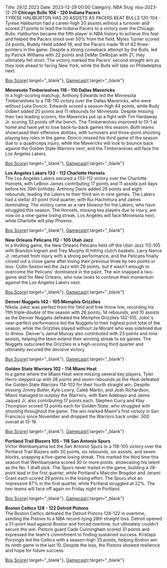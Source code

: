 Title: 29.12.2023
Date: 2023-12-29 00:00
Category: NBA 
Slug: nba-2023-12-29 
**Chicago Bulls 104 - 120 Indiana Pacers**  
TYRESE HALIBURTON HAS 20 ASSISTS AS PACERS BEAT BULLS 120-104 - Tyrese Haliburton had a career-high 20 assists without a turnover and scored 21 points to lead the Indiana Pacers to a victory over the Chicago Bulls. Haliburton became the fifth player in NBA history to achieve this feat and helped the Pacers shoot over 50% from the field. Myles Turner scored 24 points, Buddy Hield added 19, and the Pacers made 19 of 42 three-pointers in the game. Despite a strong comeback attempt by the Bulls, led by Patrick Williams with 22 points and DeMar DeRozan with 21, they ultimately fell short. The victory marked the Pacers' second straight win as they look ahead to facing New York, while the Bulls will take on Philadelphia next. 

[Box Score](https://www.nba.com/game/ind-vs-chi-0022300422/box-score){:target="_blank"}, [Gamecast](https://www.nba.com/game/ind-vs-chi-0022300422){:target="_blank"}<br>

**Minnesota Timberwolves 118 - 110 Dallas Mavericks**  
In a high-scoring matchup, Anthony Edwards led the Minnesota Timberwolves to a 118-110 victory over the Dallas Mavericks, who were without Luka Doncic. Edwards scored a season-high 44 points, while Rudy Gobert added 20 points and 11 rebounds for Minnesota. Despite missing their two leading scorers, the Mavericks put up a fight with Tim Hardaway Jr. scoring 32 points off the bench. The Timberwolves improved to 13-1 at home and have yet to lose back-to-back games this season. Both teams showcased their offensive abilities, with turnovers and three-point shooting playing key roles in the game. Doncic missed his third game of the season due to a quadriceps injury, while the Mavericks will look to bounce back against the Golden State Warriors next, and the Timberwolves will face the Los Angeles Lakers. 

[Box Score](https://www.nba.com/game/dal-vs-min-0022300423/box-score){:target="_blank"}, [Gamecast](https://www.nba.com/game/dal-vs-min-0022300423){:target="_blank"}<br>

**Los Angeles Lakers 133 - 112 Charlotte Hornets**  
The Los Angeles Lakers secured a 133-112 victory over the Charlotte Hornets, with LeBron James contributing 17 points and 11 assists just days before his 39th birthday. Anthony Davis added 26 points and eight rebounds, leading the Lakers to their third win in nine games. The Lakers had a stellar 41-point third quarter, with Rui Hachimura and James dominating. The victory came as a rare blowout for the Lakers, who have struggled this season. The Hornets, missing key players due to injury, are now on a nine-game losing streak. Los Angeles will face Minnesota next, while Charlotte will play Phoenix. 

[Box Score](https://www.nba.com/game/cha-vs-lal-0022300428/box-score){:target="_blank"}, [Gamecast](https://www.nba.com/game/cha-vs-lal-0022300428){:target="_blank"}<br>

**New Orleans Pelicans 112 - 105 Utah Jazz**  
In a thrilling game, the New Orleans Pelicans held off the Utah Jazz 112-105 with Brandon Ingram and Trey Murphy III hitting clutch baskets. Larry Nance Jr. returned from injury with a strong performance, and the Pelicans finally closed out a close game after losing their previous three by two points or less. Collin Sexton led the Jazz with 26 points, but it wasn't enough to overcome the Pelicans' dominance in the paint. The win snapped a two-game skid for New Orleans, who now looks to continue their momentum against the Los Angeles Lakers next. 

[Box Score](https://www.nba.com/game/uta-vs-nop-0022300424/box-score){:target="_blank"}, [Gamecast](https://www.nba.com/game/uta-vs-nop-0022300424){:target="_blank"}<br>

**Denver Nuggets 142 - 105 Memphis Grizzlies**  
Nikola Jokic was perfect from the field and free throw line, recording his 11th triple-double of the season with 26 points, 14 rebounds, and 10 assists as the Denver Nuggets defeated the Memphis Grizzlies 142-105. Jokic's near-perfect performance led the Nuggets to their highest point total of the season, while the Grizzlies played without Ja Morant who was sidelined due to illness. Denver's Jamal Murray also contributed with 23 points and nine assists, helping the team extend their winning streak to six games. The Nuggets outscored the Grizzlies in a high-scoring third quarter and ultimately secured the decisive victory. 

[Box Score](https://www.nba.com/game/mem-vs-den-0022300425/box-score){:target="_blank"}, [Gamecast](https://www.nba.com/game/mem-vs-den-0022300425){:target="_blank"}<br>

**Golden State Warriors 102 - 114 Miami Heat**  
In a game where the Miami Heat were missing several key players, Tyler Herro stepped up with 26 points and seven rebounds as the Heat defeated the Golden State Warriors 114-102 for their fourth straight win. Despite missing Jimmy Butler, Kyle Lowry, Caleb Martin, and Josh Richardson, Miami managed to outplay the Warriors, with Bam Adebayo and Jaime Jaquez Jr. also contributing 17 points each. Stephen Curry and Klay Thompson scored 13 points each for Golden State, who struggled with shooting throughout the game. The win marked Miami's first victory in San Francisco since November and dropped the Warriors back under .500 overall at 15-16. 

[Box Score](https://www.nba.com/game/mia-vs-gsw-0022300426/box-score){:target="_blank"}, [Gamecast](https://www.nba.com/game/mia-vs-gsw-0022300426){:target="_blank"}<br>

**Portland Trail Blazers 105 - 118 San Antonio Spurs**  
Victor Wembanyama led the San Antonio Spurs to a 118-105 victory over the Portland Trail Blazers with 30 points, six rebounds, six assists, and seven blocks, snapping a five-game losing streak. This marked the third time this season that Wembanyama scored 30 or more points, showcasing his talent as the No. 1 draft pick. The Spurs never trailed in the game, building a 28-point lead in the first quarter, while Portland's Malcolm Brogdon and Jerami Grant each scored 29 points in the losing effort. The Spurs shot an impressive 67% in the first quarter, while Portland struggled at 22%. The two teams will face off again on Friday night in Portland. 

[Box Score](https://www.nba.com/game/sas-vs-por-0022300427/box-score){:target="_blank"}, [Gamecast](https://www.nba.com/game/sas-vs-por-0022300427){:target="_blank"}<br>

**Boston Celtics 128 - 122 Detroit Pistons**  
The Boston Celtics defeated the Detroit Pistons 128-122 in overtime, sending the Pistons to a NBA record-tying 28th straight loss. Detroit opened a 21-point lead against Boston and forced overtime, but ultimately couldn't secure the win. Pistons guard Cade Cunningham scored 31 points and expressed the team's commitment to finding sustained success. Kristaps Porzingis led the Celtics with a season-high 35 points, helping Boston win its ninth game in the last 10. Despite the loss, the Pistons showed resilience and hope for future success. 

[Box Score](https://www.nba.com/game/det-vs-bos-0022300421/box-score){:target="_blank"}, [Gamecast](https://www.nba.com/game/det-vs-bos-0022300421){:target="_blank"}<br>


